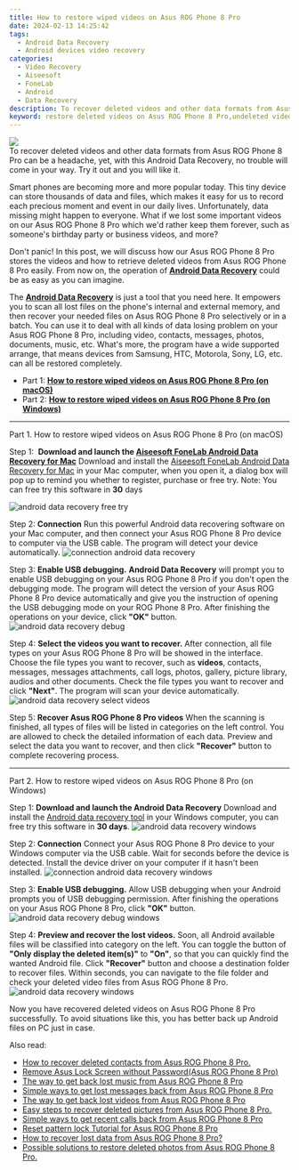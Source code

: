 ```yaml
---
title: How to restore wiped videos on Asus ROG Phone 8 Pro
date: 2024-02-13 14:25:42
tags: 
  - Android Data Recovery
  - Android devices video recovery
categories: 
  - Video Recovery
  - Aiseesoft
  - FoneLab
  - Android
  - Data Recovery
description: To recover deleted videos and other data formats from Asus ROG Phone 8 Pro can be a headache, yet, with this Android Data Recovery, no trouble will come in your way. Try it out and you will like it.
keyword: restore deleted videos on Asus ROG Phone 8 Pro,undeleted videos from Asus ROG Phone 8 Pro,Asus ROG Phone 8 Pro videos recovery,Regain missing videos on Asus ROG Phone 8 Pro,Asus ROG Phone 8 Pro videos retrieval,retrieve wiped videos Asus ROG Phone 8 Pro,how to restore your files from Asus ROG Phone 8 Pro,how to recover deleted video in Asus ROG Phone 8 Pro,video disappear Asus ROG Phone 8 Pro,how to get back deleted video Asus ROG Phone 8 Pro phone,how to get video back from Asus ROG Phone 8 Pro,extract data from water damaged phone Asus ROG Phone 8 Pro
---
```


<img src="https://img0mobiles.techidaily.com/images/best-assets/devices/asus/asus-rog-phone-8-pro/1.jpg" class="atpl-imgstyle"  />

<div class="atpl-content atpl-for-fonelab-android recover-video">

<div class="atpl-post-description-part-1">
To recover deleted videos and other data formats from Asus ROG Phone 8 Pro can be a headache, yet, with this Android Data Recovery, no trouble will come in your way. Try it out and you will like it.
</div>

<div class="atpl-post-description-part-2">
<div class="tpl-content-sub-paragraph-normal">
    <p>
        Smart phones are becoming more and more popular today. This tiny device can store thousands of data and files, which makes it easy for us to record each precious moment and event in our daily lives. Unfortunately, data missing might happen to everyone. What if we lost some important videos on our Asus ROG Phone 8 Pro which we'd rather keep them forever, such as someone's birthday party or business videos, and more?
    </p>
    <p>
        Don't panic! In this post, we will discuss how our Asus ROG Phone 8 Pro stores the videos and how to retrieve deleted videos from Asus ROG Phone 8 Pro easily. From now on, the operation of <a href="https://tools.techidaily.com/aiseesoft-android-data-recovery/" target="_blank" rel="noopener"><strong>Android Data Recovery</strong></a> could be as easy as you can imagine.
    </p>
</div>
</div>

<div class="atpl-post-description-part-3">
<div class="tpl-content-sub-paragraph-normal">
    <p>
        The <a href="https://tools.techidaily.com/aiseesoft-android-data-recovery/" target="_blank" rel="noopener"><strong>Android Data Recovery</strong></a> is just a tool that you need here. It empowers you to scan all lost files on the phone's internal and external memory, and then recover your needed files on Asus ROG Phone 8 Pro selectively or in a batch. You can use it to deal with all kinds of data losing problem on your Asus ROG Phone 8 Pro, including video, contacts, messages, photos, documents, music, etc. What's more, the program have a wide supported arrange, that means devices from Samsung, HTC, Motorola, Sony, LG, etc. can all be restored completely.
    </p>
</div>
</div>

<ul>
  <li>Part 1: <strong><a href="#p1"> How to restore wiped videos on Asus ROG Phone 8 Pro  (on macOS)</a></strong></li>
  <li>Part 2: <strong><a href="#p2"> How to restore wiped videos on Asus ROG Phone 8 Pro  (on Windows)</a></strong></li>
</ul>

<!-- Part 1 -->
<a id="p1" name="p1" ></a><hr>

<div>
  <span class="atpl-step-part-style">Part 1. How to restore wiped videos on Asus ROG Phone 8 Pro (on macOS)</span>
</div>  

<span class="atpl-stepstyle-a"><span>Step 1: </span></span> <strong>Download and launch the <a href="https://tools.techidaily.com/aiseesoft-android-data-recovery-for-mac/" target="_blank" rel="noopener">Aiseesoft FoneLab Android Data Recovery for Mac</a></strong>
Download and install the <a href="https://tools.techidaily.com/aiseesoft-android-data-recovery-for-mac/" target="_blank" rel="noopener">Aiseesoft FoneLab Android Data Recovery for Mac</a> in your Mac computer, when you open it, a dialog box will pop up to remind you whether to register, purchase or free try.
Note: You can free try this software in <strong>30</strong> days

<img src="https://tools.techidaily.com/images/apps/aiseesoft/android-data-recovery/mac-free-try.png" class="atpl-imgstyle" alt="android data recovery free try" />

<span class="atpl-stepstyle-a"><span>Step 2: </span></span> <strong>Connection</strong>
Run this powerful Android data recovering software on your Mac computer, and then connect your Asus ROG Phone 8 Pro device to computer via the USB cable. The program will detect your device automatically.
<img src="https://tools.techidaily.com/images/apps/aiseesoft/android-data-recovery/mac-connection-interface.jpg" class="atpl-imgstyle" alt="connection android data recovery" />

<span class="atpl-stepstyle-a"><span>Step 3: </span></span> <strong>Enable USB debugging.</strong>
<strong>Android Data Recovery</strong> will prompt you to enable USB debugging on your Asus ROG Phone 8 Pro if you don't open the debugging mode. The program will detect the version of your Asus ROG Phone 8 Pro device automatically and give you the instruction of opening the USB debugging mode on your ROG Phone 8 Pro. After finishing the operations on your device, click <strong>"OK"</strong> button.
<img src="https://tools.techidaily.com/images/apps/aiseesoft/android-data-recovery/mac-android-usb-debug.jpg"  class="atpl-imgstyle" alt="android data recovery debug" />

<span class="atpl-stepstyle-a"><span>Step 4: </span></span> <strong>Select the videos you want to recover.</strong>
After connection, all file types on your Asus ROG Phone 8 Pro will be showed in the interface. Choose the file types you want to recover, such as <strong>videos</strong>, contacts, messages, messages attachments, call logs, photos, gallery, picture library,  audios and other documents. Check the file types you want to recover and click <b>"Next"</b>. The program will scan your device automatically.
<img src="https://tools.techidaily.com/images/apps/aiseesoft/android-data-recovery/mac-choose-type-videos.jpg" class="atpl-imgstyle" alt="android data recovery select videos" />

<span class="atpl-stepstyle-a"><span>Step 5: </span></span> <strong>Recover Asus ROG Phone 8 Pro videos</strong>
When the scanning is finished, all types of files will be listed in categories on the left control. You are allowed to check the detailed information of each data. Preview and select the data you want to recover, and then click <b>"Recover"</b> button to complete recovering process.


<a id="p2" name="p2"></a><hr>

<!-- Part 2 -->
<div>
<span class="atpl-step-part-style">Part 2. How to restore wiped videos on Asus ROG Phone 8 Pro (on Windows)</span>
</div>

<span class="atpl-stepstyle-a"><span>Step 1: </span></span> <strong>Download and launch the Android Data Recovery</strong>
Download and install the <a href="https://tools.techidaily.com/aiseesoft-android-data-recovery-for-win/" target="_blank" rel="noopener">Android data recovery tool</a> in your Windows computer, you can free try this software in <b>30 days</b>.
<img src="https://tools.techidaily.com/images/apps/aiseesoft/android-data-recovery/win-start-interface.png"  class="atpl-imgstyle" alt="android data recovery windows" />

<span class="atpl-stepstyle-a"><span>Step 2: </span></span> <strong>Connection</strong>
Connect your Asus ROG Phone 8 Pro device to your Windows computer via the USB cable. Wait for seconds before the device is detected. Install the device driver on your computer if it hasn't been installed.
<img src="https://tools.techidaily.com/images/apps/aiseesoft/android-data-recovery/win-connection-interface.png" class="atpl-imgstyle" alt="connection android data recovery windows" />

<span class="atpl-stepstyle-a"><span>Step 3: </span></span> <strong>Enable USB debugging.</strong>
Allow USB debugging when your Android prompts you of USB debugging permission. After finishing the operations on your Asus ROG Phone 8 Pro, click <b>"OK"</b> button.
<img src="https://tools.techidaily.com/images/apps/aiseesoft/android-data-recovery/win-android-usb-debug.png" class="atpl-imgstyle" alt="android data recovery debug windows" />

<span class="atpl-stepstyle-a"><span>Step 4: </span></span> <strong>Preview and recover the lost videos.</strong>
Soon, all Android available files will be classified into category on the left. You can toggle the button of <b>"Only display the deleted item(s)"</b> to <b>"On"</b>, so that you can quickly find the wanted Android file. Click <b>"Recover"</b> button and choose a destination folder to recover files. Within seconds, you can navigate to the file folder and check your deleted video files from Asus ROG Phone 8 Pro.
<img src="https://tools.techidaily.com/images/apps/aiseesoft/android-data-recovery/win-recover-videos.jpg" class="atpl-imgstyle" alt="android data recovery windows" />

<div class="atpl-post-description-part-4">
<div class="tpl-content-sub-paragraph-normal">
    <p>
        Now you have recovered deleted videos on Asus ROG Phone 8 Pro successfully. To avoid situations like this, you has better back up Android files on PC just in case.
    </p>
</div>
</div>

<ins class="adsbygoogle"
     style="display:block"
     data-ad-client="ca-pub-7571918770474297"
     data-ad-slot="8358498916"
     data-ad-format="auto"
     data-full-width-responsive="true"></ins>

<span class="atpl-alsoreadstyle">Also read:</span>
<div><ul>
<li><a href="/how-to-recover-deleted-contacts-from-asus-rog-phone-8-pro-by-fonelab-android-recover-contacts/" target="_blank" rel="noopener"><u>How to recover deleted contacts from Asus ROG Phone 8 Pro.</u></a></li>
<li><a href="/remove-asus-lock-screen-without-password-asus-rog-phone-8-pro-by-drfone-android-unlock-android-unlock/" target="_blank" rel="noopener"><u>Remove Asus Lock Screen without Password(Asus ROG Phone 8 Pro)</u></a></li>
<li><a href="/the-way-to-get-back-lost-music-from-asus-rog-phone-8-pro-by-fonelab-android-recover-music/" target="_blank" rel="noopener"><u>The way to get back lost music from Asus ROG Phone 8 Pro</u></a></li>
<li><a href="/simple-ways-to-get-lost-messages-back-from-asus-rog-phone-8-pro-by-fonelab-android-recover-messages/" target="_blank" rel="noopener"><u>Simple ways to get lost messages back from Asus ROG Phone 8 Pro</u></a></li>
<li><a href="/the-way-to-get-back-lost-videos-from-asus-rog-phone-8-pro-by-fonelab-android-recover-video/" target="_blank" rel="noopener"><u>The way to get back lost videos from Asus ROG Phone 8 Pro</u></a></li>
<li><a href="/easy-steps-to-recover-deleted-pictures-from-asus-rog-phone-8-pro-by-fonelab-android-recover-pictures/" target="_blank" rel="noopener"><u>Easy steps to recover deleted pictures from Asus ROG Phone 8 Pro.</u></a></li>
<li><a href="/simple-ways-to-get-recent-calls-back-from-asus-rog-phone-8-pro-by-fonelab-android-recover-call-logs/" target="_blank" rel="noopener"><u>Simple ways to get recent calls back from Asus ROG Phone 8 Pro</u></a></li>
<li><a href="/reset-pattern-lock-tutorial-for-asus-rog-phone-8-pro-by-drfone-android-unlock-android-unlock/" target="_blank" rel="noopener"><u>Reset pattern lock Tutorial for Asus ROG Phone 8 Pro</u></a></li>
<li><a href="/how-to-recover-lost-data-from-asus-rog-phone-8-pro-by-fonelab-android-recover-data/" target="_blank" rel="noopener"><u>How to recover lost data from Asus ROG Phone 8 Pro?</u></a></li>
<li><a href="/possible-solutions-to-restore-deleted-photos-from-asus-rog-phone-8-pro-by-fonelab-android-recover-photos/" target="_blank" rel="noopener"><u>Possible solutions to restore deleted photos from Asus ROG Phone 8 Pro.</u></a></li>
</ul></div>

</div>
